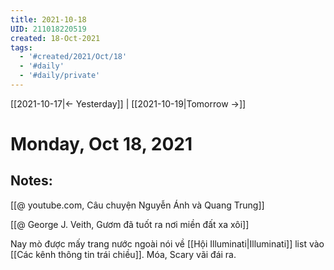 ```yaml
---
title: 2021-10-18
UID: 211018220519
created: 18-Oct-2021
tags:
  - '#created/2021/Oct/18'
  - '#daily'
  - '#daily/private'
---
```

[[2021-10-17|<- Yesterday]] | [[2021-10-19|Tomorrow ->]]
# Monday, Oct 18, 2021

## Notes:

[[@ youtube.com, Câu chuyện Nguyễn Ánh và Quang Trung]]

[[@ George J. Veith, Gươm đã tuốt ra nơi miền đất xa xôi]]

Nay mò được mấy trang nước ngoài nói về [[Hội Illuminati|Illuminati]] list vào [[Các kênh thông tin trái chiều]]. Móa, Scary vãi đái ra.